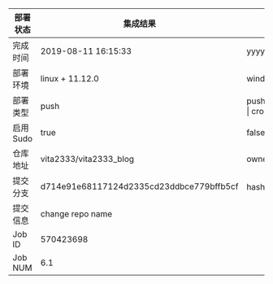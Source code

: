 部署状态 | 集成结果 | 参考值
---|---|---
完成时间 | 2019-08-11 16:15:33 | yyyy-mm-dd hh:mm:ss
部署环境 | linux + 11.12.0 | window \| linux + stable
部署类型 | push | push \| pull_request \| api \| cron
启用Sudo | true | false \| true
仓库地址 | vita2333/vita2333_blog | owner_name/repo_name
提交分支 | d714e91e68117124d2335cd23ddbce779bffb5cf | hash 16位
提交信息 | change repo name |
Job ID   | 570423698 |
Job NUM  | 6.1 |
